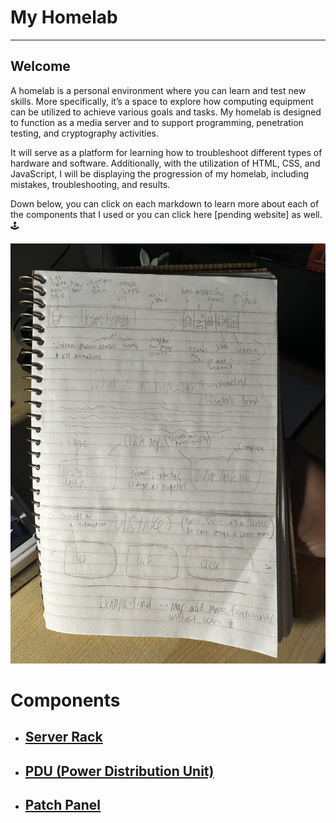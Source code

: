 <h1> My Homelab</h1>
<hr> 
<h2> Welcome </h2>
<p> A homelab is a personal environment where you can learn and test new skills. More specifically, it’s a space to explore how computing equipment can be utilized to achieve various goals and tasks. My homelab is designed to function as a media server and to support programming, penetration testing, and cryptography activities. 
<br>
  
It will serve as a platform for learning how to troubleshoot different types of hardware and software. Additionally, with the utilization of HTML, CSS, and JavaScript, I will be displaying the progression of my homelab, including mistakes, troubleshooting, and results.
<br> 

Down below, you can click on each markdown to learn more about each of the components that I used or you can click here [pending website] as well. 🕹️

<img src="IMAGES/RoughDesign.jpg" >
  
<br>

<h1> Components </h1>

- <h2> <a href= "Markdown/ServerRack.md"> Server Rack </a> </h2>
- <h2> <a href= "Markdown/PDU.md"> PDU (Power Distribution Unit) </a> </h2>
- <h2> <a href= "Markdown/PatchPanel.md"> Patch Panel </a>  </h2>


